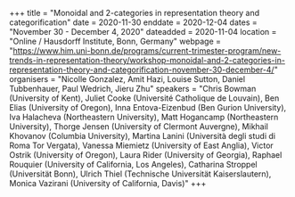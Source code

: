 +++
title = "Monoidal and 2-categories in representation theory and categorification"
date = 2020-11-30
enddate = 2020-12-04
dates = "November 30 - December 4, 2020"
dateadded = 2020-11-04
location = "Online / Hausdorff Institute, Bonn, Germany"
webpage = "https://www.him.uni-bonn.de/programs/current-trimester-program/new-trends-in-representation-theory/workshop-monoidal-and-2-categories-in-representation-theory-and-categorification-november-30-december-4/"
organisers = "Nicolle Gonzalez, Amit Hazi, Louise Sutton, Daniel Tubbenhauer, Paul Wedrich, Jieru Zhu"
speakers = "Chris Bowman (University of Kent), Juliet Cooke (Université Catholique de Louvain), Ben Elias (University of Oregon), Inna Entova-Eizenbud (Ben Gurion University), Iva Halacheva (Northeastern University), Matt Hogancamp (Northeastern University), Thorge Jensen (University of Clermont Auvergne), Mikhail Khovanov (Columbia University), Martina Lanini (Università degli studi di Roma Tor Vergata), Vanessa Miemietz (University of East Anglia), Victor Ostrik (University of Oregon), Laura Rider (University of Georgia), Raphael Rouquier (University of California, Los Angeles), Catharina Stroppel (Universität Bonn), Ulrich Thiel (Technische Universität Kaiserslautern), Monica Vazirani (University of California, Davis)"
+++
